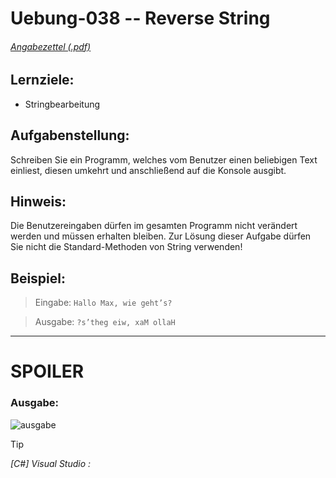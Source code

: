 # Uebung-038  -- Reverse String

###### [Angabezettel (.pdf)](https://github.com/IxI-Enki/Uebung-038/blob/main/16%201%20StringReverse.pdf)

## Lernziele:  
 - Stringbearbeitung
   
## Aufgabenstellung:  
  Schreiben Sie ein Programm, welches vom Benutzer einen beliebigen Text einliest, diesen umkehrt und
  anschließend auf die Konsole ausgibt.

## Hinweis:
  Die Benutzereingaben dürfen im gesamten Programm nicht verändert werden und müssen erhalten bleiben.
  Zur Lösung dieser Aufgabe dürfen Sie nicht die Standard-Methoden von String verwenden!

## Beispiel:

> Eingabe: ```Hallo Max, wie geht’s?```

> Ausgabe: ```?s’theg eiw, xaM ollaH```

---

# **SPOILER**  

### Ausgabe: 
![ausgabe]()


> [!TIP]
>
> *[C#] Visual Studio :*

 ```c#

```
